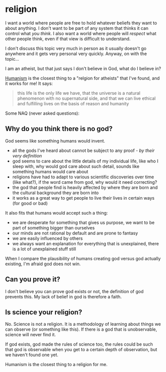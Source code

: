 # religion

I want a world where people are free to hold whatever beliefs they want to about anything. I don't want to be part of any system that thinks it can control what *you think*. I also want a world where people will *respect* what other people think, even if that view is difficult to understand.

I don't discuss this topic very much in person as it usually doesn't go anywhere and it gets very personal very quickly. Anyway, on with the topic...

I am an atheist, but that just says I don't believe in God, what do I believe in?

[Humanism](https://humanism.org.uk/) is the closest thing to a "relgion for atheists" that I've found, and it works for me! It says:

> this life is the only life we have, that the universe is a natural phenomenon with no supernatural side, and that we can live ethical and fulfilling lives on the basis of reason and humanity

Some NAQ (never asked questions):

## Why do you think there is no god?

God seems like something humans would invent.

* all the gods I've heard about cannot be subject to any proof - *by their very definition*
* god seems to care about the little details of my individual life, like who I sleep with, why would god care about such detail, sounds like something humans would care about
* religions have had to adapt to various scientific discoveries over time (like what?), if the word came from god, why would it need correcting?
* the god that people find is heavily affected by where they are born and the cultural background they are born into
* it works as a great way to get people to live their lives in certain ways (for good or bad)

It also fits that humans would accept such a thing:

* we are desperate for something that gives us purpose, we want to be part of something bigger than ourselves
* our minds are not rational by default and are prone to fantasy
* we are easily influenced by others
* we always want an explanation for everything that is unexplained, there is a lot of unexplained stuff still

When I compare the plausibility of humans creating god versus god actually existing, I'm afraid god does not win.

## Can you prove it?

I don't believe you can prove god exists or not, the definition of god prevents this. My lack of belief in god is therefore a faith.

## Is science your religion?

No. Science is not a religion. It is a methodology of learning about things we can observe (or something like this). If there is a god that is unobservable, science will never find it.

If god exists, god made the rules of science too, the rules could be such that god is observable when you get to a certain depth of observation, but we haven't found one yet.

Humanism is the closest thing to a religion for me.
